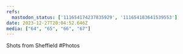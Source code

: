 ```yaml
---
refs:
  mastodon_status: ['111654174237835929', '111654183641539553']
date: 2023-12-27T20:04:52.646Z
media: ["64", "65", "66", "67"]
---
```


Shots from Sheffield #Photos


